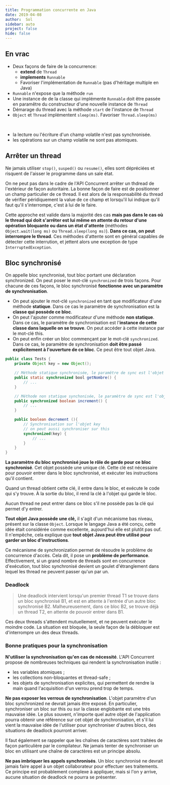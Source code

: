 ```yaml
---
title: Programmation concurrente en Java
date: 2019-04-08
author:  Sol
sidebar: auto
project: false
hide: false
---
```


##  En vrac

* Deux façons de faire de la concurrence:
  * **extend** de `Thread`
  * **implements** `Runnable`
  * <st c="g">Favoriser l'implémentation de `Runnable` (pas d'héritage multiple en Java)</st>
* `Runnable` n'expose que la méthode `run`
* Une instance de de la classe qui implémente `Runnable` doit être passée en paramêtre du constructeur d'une nouvelle instance de `Thread`
* Démarage du thread avec la méthode `start` de l'instance de `Thread`
* `Object` et `Thread` implémentent `sleep(ms)`. Favoriser `Thread.sleep(ms)`

<br>

* la lecture ou l'écriture d'un champ volatile n'est pas synchronisée.
* les opérations sur un champ volatile ne sont pas atomiques.


## Arrêter un thread

<Container type="danger">

Ne jamais utiliser `stop()`, `susped()` ou `resume()`, elles sont dépréciées et risquent de l'aisser le programme dans un sale état.

</Container>

On ne peut pas dans le cadre de l'API Concurrent arrêter un thdread de l'extérieur de façon autoritaire. La bonne façon de faire est de positionner un champ particulier de ce thread. Il est alors de la responsabilité du thread de vérifier péridiquement la value de ce champ et lorsqu'il lui indique qu'il faut qu'il s'interrompe, c'est à lui de le faire.

Cette approche est valide dans la majorité des cas **mais pas dans le cas où le thread qui doit s'arrêter est lui même en attente du retour d'une opération bloquante ou dans un état d'attente** (méthodes `Object.wait(long ms)` ou `Thread.sleep(long ms)`). **Dans ce cas, on peut interrompre le thread**. Ces méthodes d'attente sont en général capables de détecter cette interrution, et jettent alors une exception de type `InterruptedException`.


## Bloc synchronisé

On appelle bloc synchronisé, tout bloc portant une déclaration synchronized. On peut poser le mot-clé `synchronized` de trois façons. Pour chacune de ces façons, le bloc synchronisé **fonctionne avec un paramètre de synchronisation**.

* On peut ajouter le mot-clé `synchronized` en tant que modificateur d'une méthode **statique**. Dans ce cas le paramètre de synchronisation est la **classe qui possède ce bloc**.
* On peut l'ajouter comme modificateur d'une méthode **non statique**. Dans ce cas, le paramètre de synchronisation est l'**instance de cette classe dans laquelle on se trouve**. On peut accéder à cette instance par le mot-clé this.
* On peut enfin créer un bloc commençant par le mot-clé `synchronized`. Dans ce cas, le paramètre de synchronisation **doit être passé explicitement à l'ouverture de ce bloc**. Ce peut être tout objet Java.
 

```java
public class Tests {
    private Object key = new Object();

    // Méthode statique synchronisée, le paramêtre de sync est l'objet Test.class
    public static synchronized bool getNombre() {
        // ...
    }

    // Méthode non statique synchonisée, le paramètre de sync est l'objet this
    public synchronized boolean increment() {
        // ...
    }

    public boolean decrement (){
        // Synchronisation sur l'objet key
        // on peut aussi synchroniser sur this
        synchronized(key) {
            // ...
        }
    }
}
```

**La paramètre du bloc synchronisé joue le rôle de garde pour ce bloc synchronisé**. Cet objet possède une unique clé. Cette clé est nécessaire pour pouvoir entrer dans le bloc synchronisé, et exécuter les instructions qu'il contient.

Quand un thread obtient cette clé, il entre dans le bloc, et exécute le code qui s'y trouve. À la sortie du bloc, il rend la clé à l'objet qui garde le bloc.

Aucun thread ne peut entrer dans ce bloc s'il ne possède pas la clé qui permet d'y entrer.

<Container type="info">

**Tout objet Java possède une clé,** il s'agit d'un mécanisme bas niveau, présent sur la classe `Object`. Lorsque le langage Java a été conçu, cette idée était considérée comme excellente, aujourd'hui elle est plutôt pas ouf. Il n'empêche, cela explique que **tout objet Java peut être utilisé pour garder un bloc d'instructions**.

</Container>

Ce mécanisme de synchronization permet de résoudre le problème de concurrence d'accès. Cela dit, il pose un **problème de performance**. Effectivement, si un grand nombre de threads sont en concurrence d'exécution, tout bloc synchronisé devient un goulet d'étranglement dans lequel les thread ne peuvent passer qu'un par un.

### Deadlock

>Une deadlock intervient lorsqu'un premier thread T1 se trouve dans un bloc synchronisé B1, et est en attente à l'entrée d'un autre bloc synchronisé B2. Malheureusement, dans ce bloc B2, se trouve déjà un thread T2, en attente de pouvoir entrer dans B1.

Ces deux threads s'attendent mutuellement, et ne peuvent exécuter le moindre code. La situation est bloquée, la seule façon de la débloquer est d'interrompre un des deux threads.

### Bonne pratiques pour la synchronisation

**N'utiliser la synchronisation qu'en cas de nécessité**. L'API Concurrent propose de nombreuses techniques qui rendent la synchronisation inutile :
* les variables atomiques ;
* les collections non-bloquantes et thread-safe ;
* les objets de synchronisation explicites, qui permettent de rendre la main quand l'acquisition d'un verrou prend trop de temps.

**Ne pas exposer les verrous de synchronisation**. L'objet paramètre d'un bloc synchronized ne devrait jamais être exposé. En particulier, synchroniser un bloc sur this ou sur la classe englobante est une très mauvaise idée. Le plus souvent, n'importe quel autre objet de l'application pourra obtenir une référence sur cet objet de synchronisation, et s'il lui vient la mauvaise idée de l'utiliser pour synchroniser d'autres blocs, des situations de deadlock pourront arriver.

Il faut également se rappeler que les chaînes de caractères sont traitées de façon particulière par le compilateur. Ne jamais tenter de synchroniser un bloc en utilisant une chaîne de caractères est un principe absolu.

**Ne pas imbriquer les appels synchronisés**. Un bloc synchronisé ne devrait jamais faire appel à un objet collaborateur pour effectuer ses traitements. Ce principe est probablement complexe à appliquer, mais si l'on y arrive, aucune situation de deadlock ne pourra se présenter.
